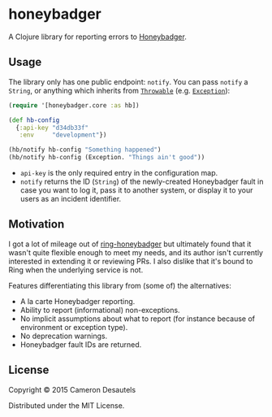 # honeybadger

A Clojure library for reporting errors to [Honeybadger][].

## Usage

The library only has one public endpoint: `notify`.  You can pass
`notify` a `String`, or anything which inherits from
[`Throwable`][throwable] (e.g. [`Exception`][exception]):

```clj
(require '[honeybadger.core :as hb])

(def hb-config
  {:api-key "d34db33f"
   :env     "development"})

(hb/notify hb-config "Something happened")
(hb/notify hb-config (Exception. "Things ain't good"))
```

- `api-key` is the only required entry in the configuration map.
- `notify` returns the ID (`String`) of the newly-created Honeybadger
  fault in case you want to log it, pass it to another system, or
  display it to your users as an incident identifier.

## Motivation

I got a lot of mileage out of [ring-honeybadger][] but ultimately
found that it wasn't quite flexible enough to meet my needs, and its
author isn't currently interested in extending it or reviewing PRs.  I
also dislike that it's bound to Ring when the underlying service is
not.

Features differentiating this library from (some of) the alternatives:

- A la carte Honeybadger reporting.
- Ability to report (informational) non-exceptions.
- No implicit assumptions about what to report (for instance because
  of environment or exception type).
- No deprecation warnings.
- Honeybadger fault IDs are returned.

## License

Copyright © 2015 Cameron Desautels

Distributed under the MIT License.

[honeybadger]: https://honeybadger.io
[throwable]: https://docs.oracle.com/javase/7/docs/api/java/lang/Throwable.html
[exception]: https://docs.oracle.com/javase/7/docs/api/java/lang/Exception.html
[ring-honeybadger]: https://github.com/weavejester/ring-honeybadger
